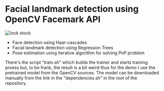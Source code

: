 # Facial landmark detection using OpenCV Facemark API

![lock stock](http://mishurov.co.uk/images/github/cv_ml_probes/facemark.png)

 - Face detection using Haar-cascades
 - Facial landmark detection using Regression Trees
 - Pose estimation using iterative algorithm for solving PnP problem

There's the script "train.sh" which builds the trainer and starts training proess but, to be frank, the result is a bit weird thus for the demo I use the pretrained model from the OpenCV sources. The model can be downloaded manually from the link in the "dependencies.sh" in the root of the repository.
